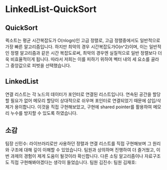 # LinkedList-QuickSort

## QuickSort
퀵소트는 평균 시간복잡도가 O(nlogn)인 고급 정렬로, 고급 정렬중에서도 일반적으로 가장 빠른 알고리즘입니다.</b>
하지만 최악의 경우 시간복잡도가O(n^2)이며, 이는 일반적인 정렬 알고리즘과 같은 시간 복잡도로써, 최악의 경우엔 실질적으로 일반 정렬보다 더욱 비효율적이게 됩니다.</b>
따라서 저희는 이를 피하기 위하여 벡터 내의 세 요소를 골라 그 중앙값으로 피벗을 선택했습니다.</b>
</b>
## LinkedList
연결 리스트는 각 노드의 데이터가 포인터로 연결된 리스트입니다.</b>
연속된 공간을 할당할 필요가 없어 메모리 할당이 상대적으로 쉬우며 포인터로 연결되었기 때문에 삽입/삭제가 용이합니다.</b>
이것을 직접 구현해보았고, 구현에 shared pointer를 활용하여 메모리 누수를 방지할 수 있도록 하였습니다.</b>
</b>
## 소감
팀장 신민수: 라이브러리로만 사용하던 정렬과 연결 리스트를 직접 구현해보며 그 원리와 구조에 대해 깊이 이해할 수 있었습니다. 팀원과 상의하며 진행하여 더 즐거웠고, 이번 과제의 경험이 제게 도움이 될것이라 확신합니다. 다른 소팅 알고리즘이나 자료구조도 직접 구현해봐야겠다는 생각이 들었습니다.</b></b>
팀원 김진수:</b></b>
팀원 김재호:</b>

